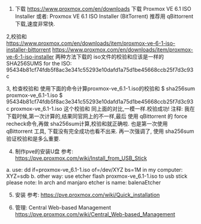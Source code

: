 
1. 下载
https://www.proxmox.com/en/downloads
 下载 Proxmox VE 6.1 ISO Installer
  或者: Proxmox VE 6.1 ISO Installer (BitTorrent)
  推荐用 qBittorrent 下载,速度非常快.
  
2,校验和  
  https://www.proxmox.com/en/downloads/item/proxmox-ve-6-1-iso-installer-bittorrent
  https://www.proxmox.com/en/downloads/item/proxmox-ve-6-1-iso-installer
  两种方法下载的 iso文件的校验和应该是一样的
  SHA256SUMS for the ISO:
   95434b81cf74fdb5f8ac3e341c55293e10dafd1a75d1be45668ccb25f7d3c93c
     
3, 检查校验和
  使用下面的命令计算proxmox-ve_6.1-1.iso的校验和
  $ sha256sum proxmox-ve_6.1-1.iso 
  $ 95434b81cf74fdb5f8ac3e341c55293e10dafd1a75d1be45668ccb25f7d3c93c  proxmox-ve_6.1-1.iso
  这个校验和 同上面的对比,一模一样.校验成功!
  注释: 我在下载时候,第一次计算的,结果同官网上的不一样,最后 使用 qBittorrent 的 force recheck命令,再做 sha256sum计算,校验和就正确啦.
      也是第一次使用 qBittorrent 工具, 下载没有完全成功也看不出来.
      再一次强调了, 使用 sha256sum验证校验和是多么重要.
      
4. 制作pve的安装U盘
    参考:
    https://pve.proxmox.com/wiki/Install_from_USB_Stick
    
  a. use:  dd if=proxmox-ve_6.1-1.iso of=/dev/XYZ bs=1M
     in my computer: XYZ=sdb
  b.  other way:
    use etcher flash proxmox-ve_6.1-1.iso to usb stick
    please note: In arch and manjaro etcher is name:  balenaEtcher
    
    
 5. 安装
   参考:
   https://pve.proxmox.com/wiki/Quick_installation
   
 6. 管理:
   Central Web-based Management
   https://pve.proxmox.com/wiki/Central_Web-based_Management
      
  

